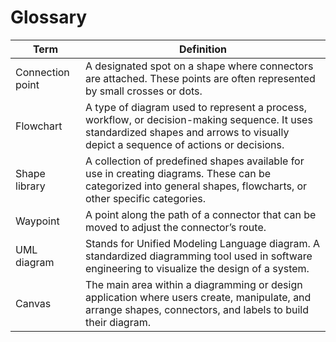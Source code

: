 # Glossary

| Term                      | Definition                              |
|---------------------------|-----------------------------------------|
| Connection point   | A designated spot on a shape where connectors are attached. These points are often represented by small crosses or dots.|
| Flowchart   | A type of diagram used to represent a process, workflow, or decision-making sequence. It uses standardized shapes and arrows to visually depict a sequence of actions or decisions. |
| Shape library   | A collection of predefined shapes available for use in creating diagrams. These can be categorized into general shapes, flowcharts, or other specific categories. |
| Waypoint   | A point along the path of a connector that can be moved to adjust the connector’s route. |
| UML diagram   | Stands for Unified Modeling Language diagram. A standardized diagramming tool used in software engineering to visualize the design of a system. |
| Canvas   | The main area within a diagramming or design application where users create, manipulate, and arrange shapes, connectors, and labels to build their diagram. |
